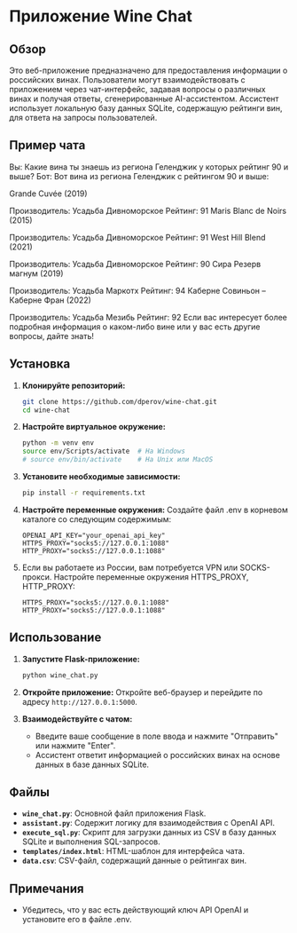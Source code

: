 # Приложение Wine Chat

## Обзор

Это веб-приложение предназначено для предоставления информации о российских винах. Пользователи могут взаимодействовать с приложением через чат-интерфейс, задавая вопросы о различных винах и получая ответы, сгенерированные AI-ассистентом. Ассистент использует локальную базу данных SQLite, содержащую рейтинги вин, для ответа на запросы пользователей.

## Пример чата

Вы: Какие вина ты знаешь из региона Геленджик у которых рейтинг 90 и выше?
Бот:
Вот вина из региона Геленджик с рейтингом 90 и выше:

Grande Cuvée (2019)

Производитель: Усадьба Дивноморское
Рейтинг: 91
Maris Blanc de Noirs (2015)

Производитель: Усадьба Дивноморское
Рейтинг: 91
West Hill Blend (2021)

Производитель: Усадьба Дивноморское
Рейтинг: 90
Сира Резерв магнум (2019)

Производитель: Усадьба Маркотх
Рейтинг: 94
Каберне Совиньон – Каберне Фран (2022)

Производитель: Усадьба Мезибь
Рейтинг: 92
Если вас интересует более подробная информация о каком-либо вине или у вас есть другие вопросы, дайте знать!


## Установка

1. **Клонируйте репозиторий:**
    ```sh
    git clone https://github.com/dperov/wine-chat.git
    cd wine-chat
    ```

2. **Настройте виртуальное окружение:**
    ```sh
    python -m venv env
    source env/Scripts/activate  # На Windows
    # source env/bin/activate    # На Unix или MacOS
    ```

3. **Установите необходимые зависимости:**
    ```sh
    pip install -r requirements.txt
    ```

4. **Настройте переменные окружения:**
    Создайте файл .env в корневом каталоге со следующим содержимым:
    ```properties
    OPENAI_API_KEY="your_openai_api_key"
    HTTPS_PROXY="socks5://127.0.0.1:1088"
    HTTP_PROXY="socks5://127.0.0.1:1088"
    ```
5. Если вы работаете из России, вам потребуется VPN или SOCKS-прокси. Настройте переменные окружения HTTPS_PROXY, HTTP_PROXY:
    ```properties
    HTTPS_PROXY="socks5://127.0.0.1:1088"
    HTTP_PROXY="socks5://127.0.0.1:1088"
    ```

## Использование

1. **Запустите Flask-приложение:**
    ```sh
    python wine_chat.py
    ```

2. **Откройте приложение:**
    Откройте веб-браузер и перейдите по адресу `http://127.0.0.1:5000`.

3. **Взаимодействуйте с чатом:**
    - Введите ваше сообщение в поле ввода и нажмите "Отправить" или нажмите "Enter".
    - Ассистент ответит информацией о российских винах на основе данных в базе данных SQLite.

## Файлы

- **`wine_chat.py`**: Основной файл приложения Flask.
- **`assistant.py`**: Содержит логику для взаимодействия с OpenAI API.
- **`execute_sql.py`**: Скрипт для загрузки данных из CSV в базу данных SQLite и выполнения SQL-запросов.
- **`templates/index.html`**: HTML-шаблон для интерфейса чата.
- **`data.csv`**: CSV-файл, содержащий данные о рейтингах вин.

## Примечания

- Убедитесь, что у вас есть действующий ключ API OpenAI и установите его в файле .env.

